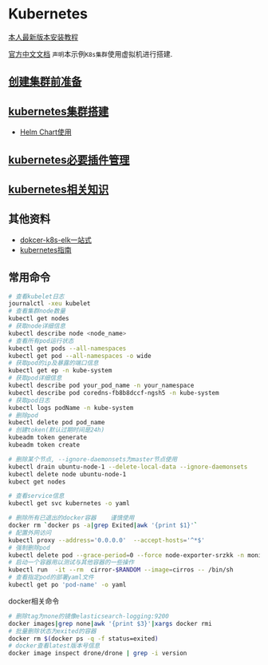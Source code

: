 # Kubernetes

[本人最新版本安装教程](Lastest/README.md)

[官方中文文档](https://kubernetes.io/zh/docs/home/)
`声明`本示例`K8s集群`使用虚拟机进行搭建.

## [创建集群前准备](prepare/README.md)

## [kubernetes集群搭建](kubernetes-build/README.md)
- [Helm Chart使用](Helm/README.md)

## [kubernetes必要插件管理](kubernetes-plugin/README.md)

## [kubernetes相关知识](kubernetes-knowledge/README.md)

## 其他资料
- [dokcer-k8s-elk一站式](https://www.qikqiak.com/k8s-book/)
- [kubernetes指南](https://feisky.gitbooks.io/kubernetes/)


## 常用命令

```bash
# 查看kubelet日志
journalctl -xeu kubelet
# 查看集群node数量
kubectl get nodes
# 获取node详细信息
kubectl describe node <node_name>
# 查看所有pod运行状态
kubectl get pods --all-namespaces
kubectl get pod --all-namespaces -o wide
# 获取pod的ip及暴露的端口信息
kubectl get ep -n kube-system
# 获取pod详细信息
kubectl describe pod your_pod_name -n your_namespace
kubectl describe pod coredns-fb8b8dccf-ngsh5 -n kube-system
# 获取pod日志
kubectl logs podName -n kube-system
# 删除pod
kubectl delete pod pod_name
# 创建token(默认过期时间是24h)
kubeadm token generate
kubeadm token create

# 删除某个节点, --ignore-daemonsets为master节点使用
kubectl drain ubuntu-node-1 --delete-local-data --ignore-daemonsets
kubectl delete node ubuntu-node-1
kubect get nodes

# 查看service信息
kubectl get svc kubernetes -o yaml

# 删除所有已退出的docker容器    谨慎使用
docker rm `docker ps -a|grep Exited|awk '{print $1}'`
# 配置外网访问
kubectl proxy --address='0.0.0.0'  --accept-hosts='^*$'
# 强制删除pod
kubectl delete pod --grace-period=0 --force node-exporter-srzkk -n monitoring
# 启动一个容器用以测试与其他容器的一些操作
kubectl run  -it --rm  cirror-$RANDOM --image=cirros -- /bin/sh
# 查看指定pod的部署yaml文件
kubectl get po 'pod-name' -o yaml
```


docker相关命令
```bash
# 删除tag为none的镜像elasticsearch-logging:9200
docker images|grep none|awk '{print $3}'|xargs docker rmi
# 批量删除状态为exited的容器
docker rm $(docker ps -q -f status=exited)
# docker查看latest版本号信息
docker image inspect drone/drone | grep -i version
```